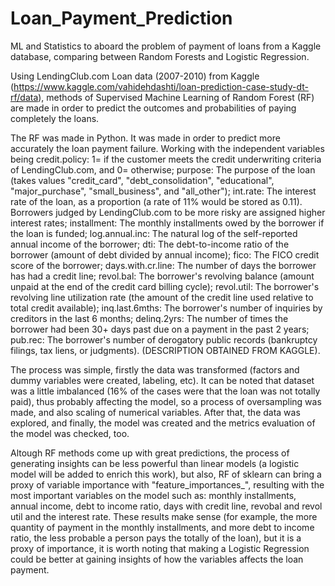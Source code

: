 # Loan_Payment_Prediction
ML and Statistics to aboard the problem of payment of loans from a Kaggle database, comparing between Random Forests and Logistic Regression.

Using LendingClub.com Loan data (2007-2010) from Kaggle (https://www.kaggle.com/vahidehdashti/loan-prediction-case-study-dt-rf/data), methods of Supervised Machine Learning of  Random Forest (RF) are made in order to predict the outcomes and probabilities of paying completely the loans.

The RF was made in Python. It was made in order to predict more accurately the loan payment failure. Working with the independent variables being credit.policy: 1= if the customer meets the credit underwriting criteria of LendingClub.com, and 0= otherwise; purpose: The purpose of the loan (takes values "credit_card", "debt_consolidation", "educational", "major_purchase", "small_business", and "all_other"); int.rate: The interest rate of the loan, as a proportion (a rate of 11% would be stored as 0.11). Borrowers judged by LendingClub.com to be more risky are assigned higher interest rates; installment: The monthly installments owed by the borrower if the loan is funded; log.annual.inc: The natural log of the self-reported annual income of the borrower; dti: The debt-to-income ratio of the borrower (amount of debt divided by annual income); fico: The FICO credit score of the borrower; days.with.cr.line: The number of days the borrower has had a credit line; revol.bal: The borrower's revolving balance (amount unpaid at the end of the credit card billing cycle); revol.util: The borrower's revolving line utilization rate (the amount of the credit line used relative to total credit available); inq.last.6mths: The borrower's number of inquiries by creditors in the last 6 months; delinq.2yrs: The number of times the borrower had been 30+ days past due on a payment in the past 2 years; pub.rec: The borrower's number of derogatory public records (bankruptcy filings, tax liens, or judgments).  (DESCRIPTION OBTAINED FROM KAGGLE).

The process was simple, firstly the data was transformed (factors and dummy variables were created, labeling, etc). It can be noted that dataset was a little imbalanced (16% of the cases were that the loan was not totally paid), thus probably affecting the model, so a process of oversampling was made, and also scaling of numerical variables. After that,  the data was explored, and finally,  the model was created and the metrics evaluation of the model was checked, too.

Altough RF methods come up with great predictions, the process of generating insights can be less powerful than linear models (a logistic model will be added to enrich this work), but also, RF of sklearn can bring a proxy of variable importance with "feature_importances_", resulting with the most important variables on the model such as: monthly installments, annual income, debt to income ratio, days with credit line, revobal and revol util and the interest rate. These results make sense (for example, the more quantity of payment in the monthly installments, and more debt to income ratio, the less probable a person pays the totally of the loan), but it is a proxy of importance, it is worth noting that making a Logistic Regression could be better at gaining insights of how the variables affects the loan payment.

